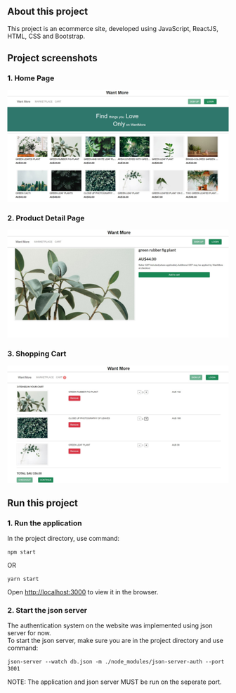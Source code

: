 ## About this project
This project is an ecommerce site, developed using JavaScript, ReactJS, HTML, CSS and Bootstrap.

## Project screenshots
### 1. Home Page
![homePage](screenshots/homePage.jpg)

### 2. Product Detail Page
![productDetail](screenshots/productDetail.jpg)

### 3. Shopping Cart
![cart](screenshots/cart.jpg)

## Run this project

### 1. Run the application

In the project directory, use command: 
```
npm start
```
OR
```
yarn start
```
Open [http://localhost:3000](http://localhost:3000) to view it in the browser.

### 2. Start the json server

The authentication system on the website was implemented using json server for now. \
To start the json server, make sure you are in the project directory and use command:

```
json-server --watch db.json -m ./node_modules/json-server-auth --port 3001 
```

NOTE: The application and json server MUST be run on the seperate port. 
